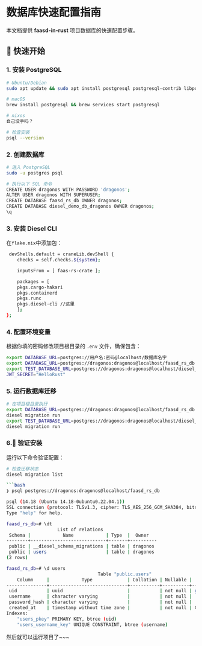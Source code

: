 # 数据库快速配置指南

本文档提供 **faasd-in-rust** 项目数据库的快速配置步骤。

## 🚀 快速开始

### 1. 安装 PostgreSQL

```bash
# Ubuntu/Debian
sudo apt update && sudo apt install postgresql postgresql-contrib libpq-dev

# macOS
brew install postgresql && brew services start postgresql

# nixos
自己没手吗？

# 检查安装
psql --version
```
### 2. 创建数据库

```bash
# 进入 PostgreSQL
sudo -u postgres psql

# 执行以下 SQL 命令
CREATE USER dragonos WITH PASSWORD 'dragonos';
ALTER USER dragonos WITH SUPERUSER;
CREATE DATABASE faasd_rs_db OWNER dragonos;
CREATE DATABASE diesel_demo_db_dragonos OWNER dragonos;
\q
```
### 3. 安装 Diesel CLI

在`flake.nix`中添加包：
```bash
 devShells.default = craneLib.devShell {
    checks = self.checks.${system};

    inputsFrom = [ faas-rs-crate ];

    packages = [
    pkgs.cargo-hakari
    pkgs.containerd
    pkgs.runc
    pkgs.diesel-cli //这里
    ];
};
```

### 4. 配置环境变量

根据你填的密码修改项目根目录的 `.env` 文件，确保包含：

```bash
export DATABASE_URL=postgres://用户名:密码@localhost/数据库名字
export DATABASE_URL=postgres://dragonos:dragonos@localhost/faasd_rs_db
export TEST_DATABASE_URL=postgres://dragonos:dragonos@localhost/diesel_demo_db_dragonos
JWT_SECRET="HelloRust"
```

### 5. 运行数据库迁移

```bash
# 在项目根目录执行
export DATABASE_URL=postgres://dragonos:dragonos@localhost/faasd_rs_db
diesel migration run 
export TEST_DATABASE_URL=postgres://dragonos:dragonos@localhost/diesel_demo_db_dragonos
diesel migration run 

```

### 6.🔧 验证安装

运行以下命令验证配置：

```bash
# 检查迁移状态
diesel migration list

```bash
❯ psql postgres://dragonos:dragonos@localhost/faasd_rs_db

psql (14.18 (Ubuntu 14.18-0ubuntu0.22.04.1))
SSL connection (protocol: TLSv1.3, cipher: TLS_AES_256_GCM_SHA384, bits: 256, compression: off)
Type "help" for help.

faasd_rs_db=# \dt
                   List of relations
 Schema |            Name            | Type  |  Owner   
--------+----------------------------+-------+----------
 public | __diesel_schema_migrations | table | dragonos
 public | users                      | table | dragonos
(2 rows)

faasd_rs_db=# \d users
                                  Table "public.users"
    Column     |            Type             | Collation | Nullable |      Default      
---------------+-----------------------------+-----------+----------+-------------------
 uid           | uuid                        |           | not null | gen_random_uuid()
 username      | character varying           |           | not null | 
 password_hash | character varying           |           | not null | 
 created_at    | timestamp without time zone |           | not null | CURRENT_TIMESTAMP
Indexes:
    "users_pkey" PRIMARY KEY, btree (uid)
    "users_username_key" UNIQUE CONSTRAINT, btree (username)
```

然后就可以运行项目了~~~